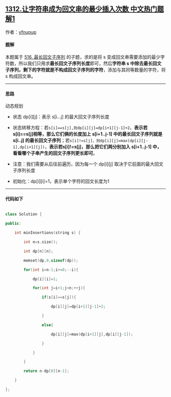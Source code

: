 ## [1312.让字符串成为回文串的最少插入次数 中文热门题解1](https://leetcode.cn/problems/minimum-insertion-steps-to-make-a-string-palindrome/solutions/100000/cdong-tai-gui-hua-xin-ping-zhuang-jiu-jiu-by-xiaon)

作者：[yfnupup](https://leetcode.cn/u/yfnupup)

#### 题解

本题属于 [516. 最长回文子序列](https://leetcode-cn.com/problems/longest-palindromic-subsequence/) 的子题，求的是将 s 变成回文串需要添加的最少字符数，所以我们只用求**最长回文子序列长度**即可，然后**字符串 s 中除去最长回文子序列，剩下的字符就是不构成回文子序列的字符**，添加与其同等数量的字符，将 s 构成回文串。

***
#### 思路

动态规划
* 状态 dp[i][j]：表示 s[i...j] 的最大回文子序列长度
* 状态转移方程：若`s[i]==s[j],则dp[i][j]=dp[i+1][j-1]+2`，**表示若s[i]==s[j]相等，那么它们俩的长度加上 s[i+1..j-1] 中的最长回文子序列就是 s[i..j] 的最长回文子序列**；若`s[i]!=s[j]，则dp[i][j]=max(dp[i][j-1],dp[i+1][j])`，**表示若s[i]!=s[j]，那么把它们两分别加入 s[i+1..j-1] 中，看看哪个子串产生的回文子序列更长即可**。
* 注意：我们需要从后往前遍历，因为每一个 dp[i][j] 取决于它前面的最大回文子序列长度
* 初始化：dp[i][i]=1，表示单个字符的回文长度为1

***
#### 代码如下

```cpp []
class Solution {
public:
    int minInsertions(string s) {
        int n=s.size();
        int dp[n][n];
        memset(dp,0,sizeof(dp));
        for(int i=n-1;i>=0;--i){
            dp[i][i]=1;
            for(int j=i+1;j<n;++j){
                if(s[i]==s[j]){
                    dp[i][j]=dp[i+1][j-1]+2;
                }
                else{
                    dp[i][j]=max(dp[i+1][j],dp[i][j-1]);
                }
            }
        }
        return n-dp[0][n-1];
    }
};
```



